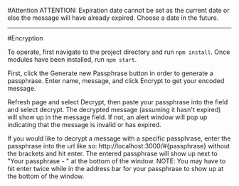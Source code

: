 #Attention
ATTENTION: Expiration date cannot be set as the current date or else the message will have already expired.
Choose a date in the future.

---------------------------------------------------

#Encryption

To operate, first navigate to the project directory and run `npm install`. 
Once modules have been installed, run `npm start`.

First, click the Generate new Passphrase button in order to generate a passphrase.
Enter name, message, and click Encrypt to get your encoded message.

Refresh page and select Decrypt, then paste your passphrase into the field and select decrypt. 
The decrypted message (assuming it hasn't expired) will show up in the message field. If not, an alert window
will pop up indicating that the message is invalid or has expired.

If you would like to decrypt a message with a specific passphrase, enter the passphrase into the url like so:
http://localhost:3000/#{passphrase} without the brackets and hit enter. The entered passphrase will show up
next to "Your passphrase - " at the bottom of the window. NOTE: You may have to hit enter twice while in
the address bar for your passphrase to show up at the bottom of the window.